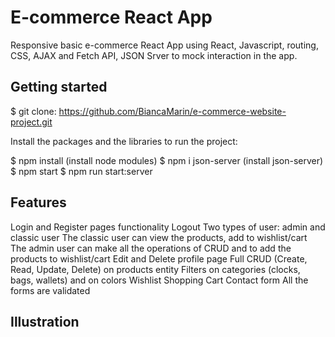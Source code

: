 # E-commerce React App

Responsive basic e-commerce React App using React, Javascript, routing, CSS, AJAX and Fetch API, JSON Srver to mock interaction in the app.

## Getting started

$ git clone: https://github.com/BiancaMarin/e-commerce-website-project.git

Install the packages and the libraries to run the project:

$ npm install (install node modules)
$ npm i json-server (install json-server)
$ npm start
$ npm run start:server

## Features

Login and Register pages functionality
Logout
Two types of user: admin and classic user
The classic user can view the products, add to wishlist/cart
The admin user can make all the operations of CRUD and to add the products to wishlist/cart
Edit and Delete profile page
Full CRUD (Create, Read, Update, Delete) on products entity
Filters on categories (clocks, bags, wallets) and on colors
Wishlist
Shopping Cart
Contact form
All the forms are validated

## Illustration
